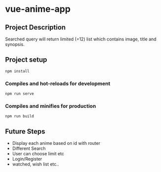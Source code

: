 # vue-anime-app

## Project Description

Searched query will return limited (=12) list which contains image, title and synopsis.


## Project setup
```
npm install
```

### Compiles and hot-reloads for development
```
npm run serve
```

### Compiles and minifies for production
```
npm run build
```

## Future Steps
- Display each anime based on id with router
- Different Search
- User can choose limit etc
- Login/Register
- watched, wish list etc..
